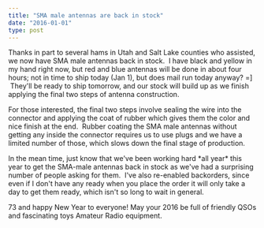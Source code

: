```yaml
---
title: "SMA male antennas are back in stock"
date: "2016-01-01"
type: post
---
```


Thanks in part to several hams in Utah and Salt Lake counties who assisted, we now have SMA male antennas back in stock.  I have black and yellow in my hand right now, but red and blue antennas will be done in about four hours; not in time to ship today (Jan 1), but does mail run today anyway? =\]  They'll be ready to ship tomorrow, and our stock will build up as we finish applying the final two steps of antenna construction.

For those interested, the final two steps involve sealing the wire into the connector and applying the coat of rubber which gives them the color and nice finish at the end.  Rubber coating the SMA male antennas without getting any inside the connector requires us to use plugs and we have a limited number of those, which slows down the final stage of production.

In the mean time, just know that we've been working hard \*all year\* this year to get the SMA-male antennas back in stock as we've had a surprising number of people asking for them.  I've also re-enabled backorders, since even if I don't have any ready when you place the order it will only take a day to get them ready, which isn't so long to wait in general.

73 and happy New Year to everyone! May your 2016 be full of friendly QSOs and fascinating toys Amateur Radio equipment.

